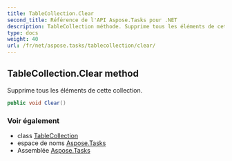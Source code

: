 ```yaml
---
title: TableCollection.Clear
second_title: Référence de l'API Aspose.Tasks pour .NET
description: TableCollection méthode. Supprime tous les éléments de cette collection.
type: docs
weight: 40
url: /fr/net/aspose.tasks/tablecollection/clear/
---
```

## TableCollection.Clear method

Supprime tous les éléments de cette collection.

```csharp
public void Clear()
```

### Voir également

* class [TableCollection](../)
* espace de noms [Aspose.Tasks](../../tablecollection/)
* Assemblée [Aspose.Tasks](../../../)


